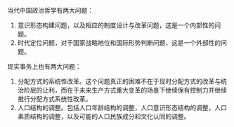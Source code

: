 当代中国政治哲学有两大问题：
1. 意识形态构建问题，以及相应的制度设计与改革问题，这是一个内部性的问题。
2. 时代定位问题，对于国家战略地位和国际形势判断问题，这是一个外部性的问题。

现实事务上也有两大问题：
1. 分配方式的系统性改革。这个问题真正的困难不在于现时分配方式的改革与统治阶层的让利，而在于未来生产方式重大变革的场景下继续保有控制力并继续推行分配方式系统性改革。
2. 人口结构的调整。包括人口年龄结构的调整，人口意识形态结构的调整，人口素质结构的调整，以及可能的人口民族成分和文化认同的调整。
